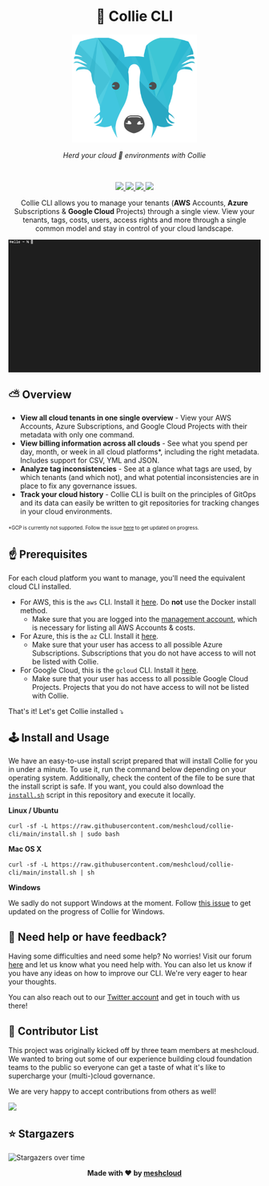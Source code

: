 <h1 align="center">🐶 Collie CLI</h1>

<p align="center">
  <img src="/.github/collie-logo-blue.png" width="250">
</p>

<p align="center">
  <i>Herd your cloud 🐑 environments with Collie</i>
</p>
<br>

<p align="center">
  <a href="/">
    <img src="https://github.com/meshcloud/collie-cli/actions/workflows/build.yml/badge.svg">
  </a>
  <a href="/">
    <img src="https://img.shields.io/badge/maintained-true-green">
  </a>
  <a href="/">
    <img src="https://img.shields.io/github/license/meshcloud/collie-cli">
  </a>
  <a href="/">
    <img src="https://img.shields.io/github/v/release/meshcloud/collie-cli?sort=semver">
  </a>
</p>

<p align="center">
    Collie CLI allows you to manage your tenants (<b>AWS</b> Accounts, <b>Azure</b> Subscriptions & <b>Google Cloud</b> Projects) through a single view.
    View your tenants, tags, costs, users, access rights and more through a single common model and stay in control of your cloud landscape.
</p>

<img align="center" src="/.github/collie-demo.gif">

## ⛅️ Overview

- **View all cloud tenants in one single overview** - View your AWS Accounts,
  Azure Subscriptions, and Google Cloud Projects with their metadata with only
  one command.
- **View billing information across all clouds** - See what you spend per day,
  month, or week in all cloud platforms*, including the right metadata. Includes
  support for CSV, YML and JSON.
- **Analyze tag inconsistencies** - See at a glance what tags are used, by which
  tenants (and which not), and what potential inconsistencies are in place to
  fix any governance issues.
- **Track your cloud history** - Collie CLI is built on the principles of GitOps
  and its data can easily be written to git repositories for tracking changes in
  your cloud environments.

<sup><sub>*GCP is currently not supported. Follow the issue
[here](https://github.com/meshcloud/collie-cli/issues/17) to get updated on
progress.</sub></sup>

## ☝️ Prerequisites

For each cloud platform you want to manage, you'll need the equivalent cloud CLI
installed.

- For AWS, this is the `aws` CLI. Install it
  [here](https://docs.aws.amazon.com/cli/latest/userguide/install-cliv2.html).
  Do **not** use the Docker install method.
  - Make sure that you are logged into the
    [management account](https://docs.aws.amazon.com/organizations/latest/userguide/orgs_getting-started_concepts.html),
    which is necessary for listing all AWS Accounts & costs.
- For Azure, this is the `az` CLI. Install it
  [here](https://docs.microsoft.com/en-us/cli/azure/install-azure-cli).
  - Make sure that your user has access to all possible Azure Subscriptions.
    Subscriptions that you do not have access to will not be listed with Collie.
- For Google Cloud, this is the `gcloud` CLI. Install it
  [here](https://cloud.google.com/sdk/docs/quickstart).
  - Make sure that your user has access to all possible Google Cloud Projects.
    Projects that you do not have access to will not be listed with Collie.

That's it! Let's get Collie installed ⤵️

## 🕹 Install and Usage

We have an easy-to-use install script prepared that will install Collie for you
in under a minute. To use it, run the command below depending on your operating
system. Additionally, check the content of the file to be sure that the install
script is safe. If you want, you could also download the [`install.sh`](https://github.com/meshcloud/collie-cli/blob/develop/install.sh) script in
this repository and execute it locally.

**Linux / Ubuntu**

```
curl -sf -L https://raw.githubusercontent.com/meshcloud/collie-cli/main/install.sh | sudo bash
```

**Mac OS X**

```
curl -sf -L https://raw.githubusercontent.com/meshcloud/collie-cli/main/install.sh | sh
```

**Windows**

We sadly do not support Windows at the moment. Follow
[this issue](https://github.com/meshcloud/collie-cli/issues/2) to get updated on
the progress of Collie for Windows.

## 👋 Need help or have feedback?

Having some difficulties and need some help? No worries! Visit our forum
[here](https://github.com/meshcloud/collie-cli/discussions) and let us know what
you need help with. You can also let us know if you have any ideas on how to
improve our CLI. We're very eager to hear your thoughts.

You can also reach out to our [Twitter account](https://twitter.com/meshstack)
and get in touch with us there!

## 🙋‍ Contributor List

This project was originally kicked off by three team members at meshcloud. We
wanted to bring out some of our experience building cloud foundation teams to
the public so everyone can get a taste of what it's like to supercharge your
(multi-)cloud governance.

We are very happy to accept contributions from others as well!

<a href="https://github.com/meshcloud/collie-cli/graphs/contributors">
  <img src="https://contrib.rocks/image?repo=meshcloud/collie-cli" />
</a>

## ⭐️ Stargazers

<img src="https://starchart.cc/meshcloud/collie-cli.svg" alt="Stargazers over time" style="max-width: 100%">

<p align="center"><b>Made with ❤️ by <a href="https://meshcloud.io/?ref=gh-collie">meshcloud</a></b></p>
